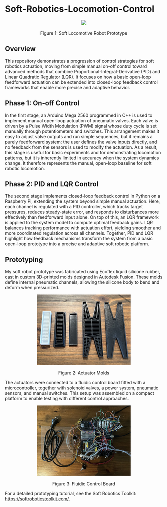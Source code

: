 # Soft-Robotics-Locomotion-Control

<p align="center">
  <img width="500" src="https://github.com/kkaiiwen/Soft-Robotics-Locomotion-Control/blob/main/Graphics/Prototype.GIF">
</p>
<p align="center">
    <text> Figure 1: Soft Locomotive Robot Prototype </text>
</p>

## Overview

This repository demonstrates a progression of control strategies for soft robotics actuation, moving from simple manual on-off control toward advanced methods that combine Proportional-Integral-Derivative (PID) and Linear Quadratic Regulator (LQR). It focuses on how a basic open-loop feedforward actuation can be extended into closed-loop feedback control frameworks that enable more precise and adaptive behavior.

## Phase 1: On-off Control

In the first stage, an Arduino Mega 2560 programmed in C++ is used to implement manual open-loop actuation of pneumatic valves. Each valve is driven by a Pulse Width Modulation (PWM) signal whose duty cycle is set manually through potentiometers and switches. This arrangement makes it easy to adjust valve outputs and run simple sequences, but it remains a purely feedforward system: the user defines the valve inputs directly, and no feedback from the sensors is used to modify the actuation. As a result, this stage is useful for basic experiments and for demonstrating locomotion patterns, but it is inherently limited in accuracy when the system dynamics change. It therefore represents the manual, open-loop baseline for soft robotic locomotion.

## Phase 2: PID and LQR Control

The second stage implements closed-loop feedback control in Python on a Raspberry Pi, extending the system beyond simple manual actuation. Here, each channel is regulated with a PID controller, which tracks target pressures, reduces steady-state error, and responds to disturbances more effectively than feedforward input alone. On top of this, an LQR framework is applied to the system model to compute optimal feedback gains. LQR balances tracking performance with actuation effort, yielding smoother and more coordinated regulation across all channels. Together, PID and LQR highlight how feedback mechanisms transform the system from a basic open-loop prototype into a precise and adaptive soft robotic platform.

## Prototyping

My soft robot prototype was fabricated using Ecoflex liquid silicone rubber, cast in custom 3D-printed molds designed in Autodesk Fusion. These molds define internal pneumatic channels, allowing the silicone body to bend and deform when pressurized.

<p align="center">
  <kbd>
    <img width="300" src="https://github.com/kkaiiwen/Soft-Robotics-Locomotion-Control/blob/main/Graphics/Actuator Molds.jpg">
  </kbd>
</p>
<p align="center">
    <text> Figure 2: Actuator Molds </text>
</p>

The actuators were connected to a fluidic control board fitted with a microcontroller, together with solenoid valves, a power system, pneumatic sensors, and manual switches. This setup was assembled on a compact platform to enable testing with different control approaches.

<p align="center">
  <kbd>
    <img width="300" src="https://github.com/kkaiiwen/Soft-Robotics-Locomotion-Control/blob/main/Graphics/Fluidic Control Board.jpg">
  </kbd>
</p>
<p align="center">
    <text> Figure 3: Fluidic Control Board </text>
</p>

For a detailed prototyping tutorial, see the Soft Robotics Toolkit: https://softroboticstoolkit.com/.


